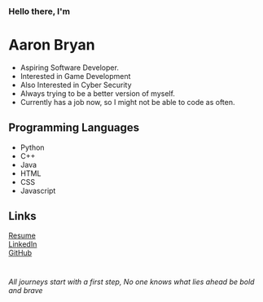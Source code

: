 ### Hello there, I'm 

# Aaron Bryan

- Aspiring Software Developer.
- Interested in Game Development
- Also Interested in Cyber Security
- Always trying to be a better version of myself.
- Currently has a job now, so I might not be able to code as often.

## Programming Languages
- Python
- C++
- Java
- HTML
- CSS
- Javascript

## Links
[Resume](https://github.com/Aaron-Bryan/Demo/files/14848768/Parrilla_Resume.pdf)<br>
[LinkedIn](https://www.linkedin.com/in/aaron-bryan-parrilla-230b9021a/)<br>
[GitHub](https://github.com/Aaron-Bryan)<br>

#
_All journeys start with a first step, No one knows what lies ahead be bold and brave_
